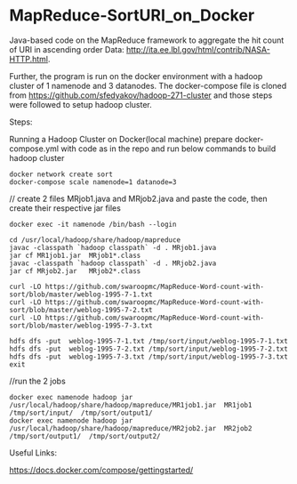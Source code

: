# MapReduce-SortURI_on_Docker

 Java-based code on the MapReduce framework  to aggregate the hit count of URI in ascending order
 Data: http://ita.ee.lbl.gov/html/contrib/NASA-HTTP.html. 

Further, the program is run on the docker environment with a hadoop cluster of 1 namenode and 3 datanodes. 
The docker-compose file is cloned from https://github.com/sfedyakov/hadoop-271-cluster and those steps were followed to setup hadoop cluster.

Steps:

Running a Hadoop Cluster on Docker(local machine)
prepare docker-compose.yml with code as in the repo and run below commands to build hadoop cluster

```
docker network create sort
docker-compose scale namenode=1 datanode=3

```

// create 2 files MRjob1.java and MRjob2.java and paste the code, then create their respective jar files

```
docker exec -it namenode /bin/bash --login

cd /usr/local/hadoop/share/hadoop/mapreduce
javac -classpath `hadoop classpath` -d . MRjob1.java 
jar cf MR1job1.jar  MRjob1*.class 
javac -classpath `hadoop classpath` -d . MRjob2.java 
jar cf MRjob2.jar   MRjob2*.class

curl -LO https://github.com/swaroopmc/MapReduce-Word-count-with-sort/blob/master/weblog-1995-7-1.txt
curl -LO https://github.com/swaroopmc/MapReduce-Word-count-with-sort/blob/master/weblog-1995-7-2.txt
curl -LO https://github.com/swaroopmc/MapReduce-Word-count-with-sort/blob/master/weblog-1995-7-3.txt

hdfs dfs -put  weblog-1995-7-1.txt /tmp/sort/input/weblog-1995-7-1.txt
hdfs dfs -put  weblog-1995-7-2.txt /tmp/sort/input/weblog-1995-7-2.txt
hdfs dfs -put  weblog-1995-7-3.txt /tmp/sort/input/weblog-1995-7-3.txt
exit
```

//run the 2 jobs

```
docker exec namenode hadoop jar /usr/local/hadoop/share/hadoop/mapreduce/MR1job1.jar  MR1job1  /tmp/sort/input/  /tmp/sort/output1/
docker exec namenode hadoop jar /usr/local/hadoop/share/hadoop/mapreduce/MR2job2.jar  MR2job2  /tmp/sort/output1/  /tmp/sort/output2/

```

Useful Links:

https://docs.docker.com/compose/gettingstarted/



